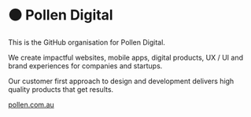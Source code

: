 # ⚫️ Pollen Digital

This is the GitHub organisation for Pollen Digital.

We create impactful websites, mobile apps, digital products, UX / UI and brand experiences for companies and startups.

Our customer first approach to design and development delivers high quality products that get results.

[pollen.com.au](https://www.pollen.com.au/)